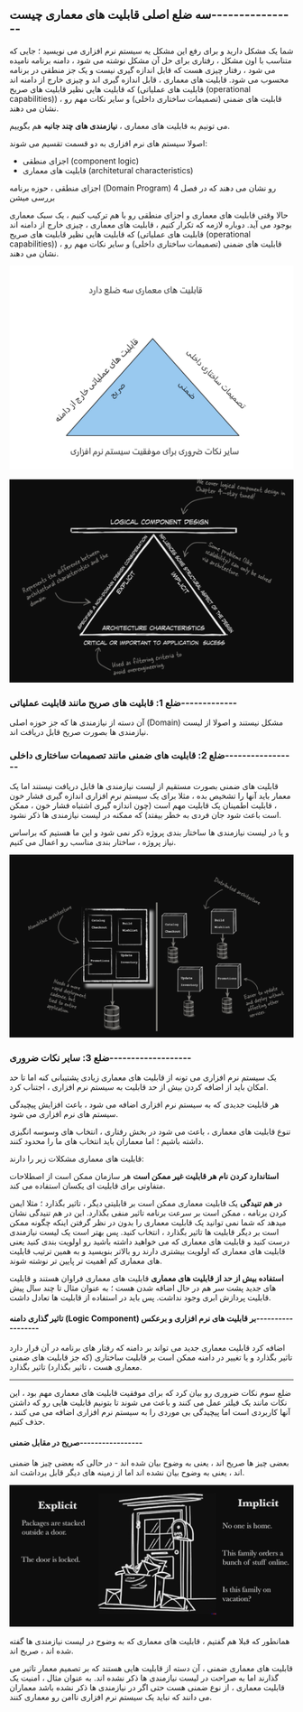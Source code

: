 ## سه ضلع اصلی قابلیت های معماری چیست----------------

شما یک مشکل دارید و برای رفع این مشکل یه سیستم نرم افزاری می نویسید ؛ جایی که متناسب با اون مشکل ، رفتاری برای حل آن مشکل نوشته می شود ، دامنه برنامه نامیده می شود ، رفتار چیزی هست که قابل اندازه گیری نیست و یک جز منطقی در برنامه محسوب می شود. قابلیت های معماری ، قابل اندازه گیری اند و چیزی خارج از دامنه اند که قابلیت هایی نظیر قابلیت های صریح (قابلیت های عملیاتی (operational capabilities)) ، قابلیت های ضمنی (تصمیمات ساختاری داخلی) و سایر نکات مهم رو نشان می دهند.


می تونیم به قابلیت های معماری ، **نیازمندی های چند جانبه** هم بگوییم.

اصولا سیستم های نرم افزاری به دو قسمت تقسیم می شوند: 
- اجزای منطقی (component logic)
- قابلیت های معماری (architetural characteristics)

اجزای منطقی ، حوزه برنامه (Domain Program) رو نشان می دهند که در فصل 4 بررسی میشن

حالا وقتی قابلیت های معماری و اجزای منطقی رو با هم ترکیب کنیم ، یک سبک معماری بوجود می آید.
دوباره لازمه که تکرار کنیم ، قابلیت های معماری ، چیزی خارج از دامنه اند که قابلیت هایی نظیر قابلیت های صریح (قابلیت های عملیاتی (operational capabilities)) ، قابلیت های ضمنی (تصمیمات ساختاری داخلی) و سایر نکات مهم رو نشان می دهند.

![](./Images/Pasted%20image%2020240325115800.png)

![](./Images/Pasted%20image%2020240325115220.png)

### ضلع 1: قابلیت های صریح مانند قابلیت عملیاتی-------------

آن دسته از نیازمندی ها که جز حوزه اصلی (Domain) مشکل نیستند و اصولا از لیست نیازمندی ها بصورت صریح قابل دریافت اند.

### ضلع 2: قابلیت های ضمنی مانند تصمیمات ساختاری داخلی-----------------

قابلیت های ضمنی بصورت مستقیم از لیست نیازمندی ها قابل دریافت نیستند اما یک معمار باید آنها را تشخیص بده ، مثلا برای یک سیستم نرم افزاری اندازه گیری فشار خون ، قابلیت اطمینان یک قابلیت مهم است (چون اندازه گیری اشتباه فشار خون ، ممکن است باعث شود جان فردی به خطر بیفتد) که ممکنه در لیست نیازمندی ها ذکر نشود.

و یا در لیست نیازمندی ها ساختار بندی پروژه ذکر نمی شود و این ما هستیم که براساس نیاز پروژه ، ساختار بندی مناسب رو اعمال می کنیم.

![](./Images/Pasted%20image%2020240325120648.png)

### ضلع 3: سایر نکات ضروری-------------------

یک سیستم نرم افزاری می تونه از قابلیت های معماری زیادی پشتیبانی کنه اما تا حد امکان باید از اضافه کردن بیش از حد قابلیت به سیستم نرم افزاری ، اجتناب کرد.

هر قابلیت جدیدی که به سیستم نرم افزاری اضافه می شود ، باعث افزایش پیچیدگی سیستم های نرم افزاری می شود.

تنوع قابلیت های معماری ، باعث می شود در بخش رفتاری ، انتخاب های وسوسه انگیزی داشته باشیم ؛ اما معماران باید انتخاب های ما را محدود کنند.

قابلیت های معماری مشکلات زیر را دارند:

 **استاندارد کردن نام هر قابلیت غیر ممکن است**
 هر سازمان ممکن است از اصطلاحات متفاوتی برای قابلیت ای یکسان استفاده می کند.

**در هم تنیدگی**
یک قابلیت معماری ممکن است بر قابلیتی دیگر ، تاثیر بگذارد ؛ مثلا ایمن کردن برنامه ، ممکن است بر سرعت برنامه تاثیر منفی بگذارد.
این در هم تنیدگی نشان میدهد که شما نمی توانید یک قابلیت معماری را بدون در نظر گرفتن اینکه چگونه ممکن است بر دیگر قابلیت ها تاثیر بگذارد ، انتخاب کنید. پس بهتر است یک لیست نیازمندی درست کنید و قابلیت های معماری که می خواهید داشته باشید رو اولویت بندی کنید یعنی قابلیت های معماری که اولویت بیشتری دارند رو بالاتر بنویسید و به همین ترتیب قابلیت های معماری کم اهمیت تر پایین تر نوشته شوند. 

**استفاده بیش از حد از قابلیت های معماری**
قابلیت های معماری فراوان هستند و قابلیت های جدید پشت سر هم در حال اضافه شدن هست ؛ به عنوان مثال تا چند سال پیش قابلیت پردازش ابری وجود نداشت. پس باید در استفاده از قابلیت ها تعادل داشت.

#### تاثیر گذاری دامنه (Logic Component) بر قابلیت های نرم افزاری و برعکس------------------

اضافه کرد قابلیت معماری جدید می تواند بر دامنه که رفتار های برنامه در آن قرار دارد تاثیر بگذارد و یا تغییر در دامنه ممکن است بر قابلیت ساختاری (که جز قابلیت های ضمنی معماری هست ، تاثیر بگذارد) تاثیر بگذارد.

---

ضلع سوم نکات ضروری رو بیان کرد که برای موفقیت قابلیت های معماری مهم بود ، این نکات مانند یک فیلتر عمل می کنند و باعث می شوند تا بتونیم قابلیت هایی رو که داشتن آنها کاربردی است اما پیچیدگی بی موردی را به سیستم نرم افزاری اضافه می می کنند ، حذف کنیم.

#### صریح در مقابل ضمنی-----------------

بعضی چیز ها صریح اند ، یعنی به وضوح بیان شده اند - در حالی که بعضی چیز ها ضمنی اند ، یعنی به وضوح بیان نشده اند اما از زمینه های دیگر قابل برداشت اند.

![](./Images/Pasted%20image%2020240325123820.png)

همانطور که قبلا هم گفتیم ، قابلیت های معماری که به وضوح در لیست نیازمندی ها گفته شده اند ، صریح اند.

قابلیت های معماری ضمنی ، آن دسته از قابلیت هایی هستند که بر تصمیم معمار تاثیر می گذارند اما به صراحت در لیست نیازمندی ها ذکر نشده اند. به عنوان مثال ، امنیت یک قابلیت معماری ، از نوع ضمنی هست حتی اگر در نیازمندی ها ذکر نشده باشد معماران می دانند که نباید یک سیستم نرم افزاری ناامن رو معماری کنند.